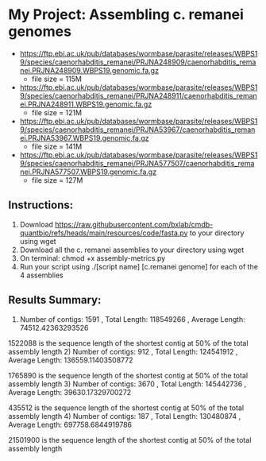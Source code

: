 # My Project: Assembling c. remanei genomes

- https://ftp.ebi.ac.uk/pub/databases/wormbase/parasite/releases/WBPS19/species/caenorhabditis_remanei/PRJNA248909/caenorhabditis_remanei.PRJNA248909.WBPS19.genomic.fa.gz
    - file size = 115M
- https://ftp.ebi.ac.uk/pub/databases/wormbase/parasite/releases/WBPS19/species/caenorhabditis_remanei/PRJNA248911/caenorhabditis_remanei.PRJNA248911.WBPS19.genomic.fa.gz
    - file size = 121M
- https://ftp.ebi.ac.uk/pub/databases/wormbase/parasite/releases/WBPS19/species/caenorhabditis_remanei/PRJNA53967/caenorhabditis_remanei.PRJNA53967.WBPS19.genomic.fa.gz
    - file size = 141M
- https://ftp.ebi.ac.uk/pub/databases/wormbase/parasite/releases/WBPS19/species/caenorhabditis_remanei/PRJNA577507/caenorhabditis_remanei.PRJNA577507.WBPS19.genomic.fa.gz
    - file size = 127M

## Instructions:
1) Download https://raw.githubusercontent.com/bxlab/cmdb-quantbio/refs/heads/main/resources/code/fasta.py to your directory using wget
2) Download all the c. remanei assemblies to your directory using wget
2) On terminal: chmod +x assembly-metrics.py
2) Run your script using ./[script name] [c.remanei genome] for each of the 4 assemblies

## Results Summary:
1) Number of contigs: 1591 , Total Length: 118549266 , Average Length: 74512.42363293526

1522088 is the sequence length of the shortest contig at 50% of the total assembly length
2) Number of contigs: 912 , Total Length: 124541912 , Average Length: 136559.11403508772

1765890 is the sequence length of the shortest contig at 50% of the total assembly length
3) Number of contigs: 3670 , Total Length: 145442736 , Average Length: 39630.17329700272

435512 is the sequence length of the shortest contig at 50% of the total assembly length
4) Number of contigs: 187 , Total Length: 130480874 , Average Length: 697758.6844919786

21501900 is the sequence length of the shortest contig at 50% of the total assembly length